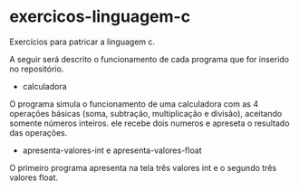 # exercicos-linguagem-c

Exercícios para patricar a linguagem c.

A seguir será descrito o funcionamento de cada programa que for inserido no repositório.

* calculadora

O programa simula o funcionamento de uma calculadora com as 4 operações básicas (soma, subtração, multiplicação e divisão), aceitando somente números inteiros. ele recebe dois numeros e apreseta o resultado das operações.

* apresenta-valores-int e apresenta-valores-float

O primeiro programa apresenta na tela três valores int e o segundo três valores float.
